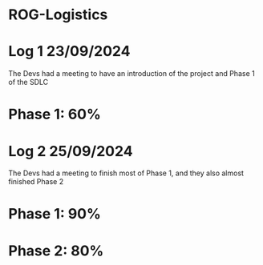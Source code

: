 # ROG-Logistics



# Log 1 23/09/2024 
The Devs had a meeting to have an introduction of the project and Phase 1 of the SDLC
# Phase 1: 60% 

# Log 2 25/09/2024
The Devs had a meeting to finish most of Phase 1, and they also almost finished Phase 2
# Phase 1: 90%
# Phase 2: 80%
